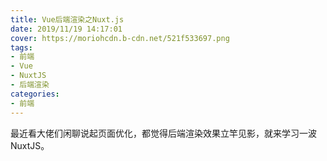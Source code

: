 ```yaml
---
title: Vue后端渲染之Nuxt.js
date: 2019/11/19 14:17:01
cover: https://moriohcdn.b-cdn.net/521f533697.png
tags: 
- 前端
- Vue
- NuxtJS
- 后端渲染
categories: 
- 前端
---
```


最近看大佬们闲聊说起页面优化，都觉得后端渲染效果立竿见影，就来学习一波NuxtJS。
<!--more-->
